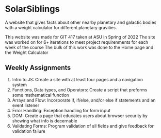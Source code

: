 # SolarSiblings
A website that gives facts about other nearby planetary and galactic bodies with a weight calculator for different planetary gravities.


This website was made for GIT 417 taken at ASU in Spring of 2022
The site was worked on for 6+ iterations to meet project requirenments for each week of the course
The bulk of this work was done to the Home page and the Weight Calculator

## Weekly Assignments

1. Intro to JS: Create a site with at least four pages and a navigation system
2. Functions, Data types, and Operators: Create a script that preforms some mathematical function
3. Arrays and Flow: Incorporate if, if/else, and/or else if statements and an event listener
4. Error Handling: Exception handling for form input
5. DOM: Create a page that educates users about browser security by showing what info is decernable 
6. Validating Forms: Program validation of all fields and give feedback for validation failure
